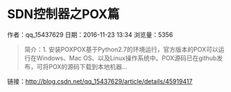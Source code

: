 # SDN控制器之POX篇
作者：qq_15437629
日期：2016-11-23 13:34
浏览量：5356
> 简介：1. 安装POXPOX基于Python2.7的环境运行，官方版本的POX可以运行在Windows、Mac OS、以及Linux操作系统中。POX源码已在github发布，可将POX的源码下载到本地机器...

 链接：http://blog.csdn.net/qq_15437629/article/details/45919417
